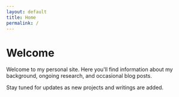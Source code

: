 ```yaml
---
layout: default
title: Home
permalink: /
---
```


# Welcome

Welcome to my personal site. Here you'll find information about my background,
ongoing research, and occasional blog posts.

Stay tuned for updates as new projects and writings are added.
